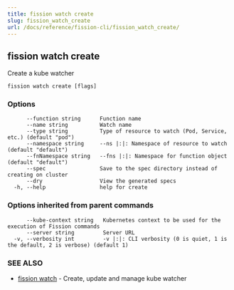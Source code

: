 ```yaml
---
title: fission watch create
slug: fission_watch_create
url: /docs/reference/fission-cli/fission_watch_create/
---
```

## fission watch create

Create a kube watcher

```
fission watch create [flags]
```

### Options

```
      --function string      Function name
      --name string          Watch name
      --type string          Type of resource to watch (Pod, Service, etc.) (default "pod")
      --namespace string     --ns |:|: Namespace of resource to watch (default "default")
      --fnNamespace string   --fns |:|: Namespace for function object (default "default")
      --spec                 Save to the spec directory instead of creating on cluster
      --dry                  View the generated specs
  -h, --help                 help for create
```

### Options inherited from parent commands

```
      --kube-context string   Kubernetes context to be used for the execution of Fission commands
      --server string         Server URL
  -v, --verbosity int         -v |:|: CLI verbosity (0 is quiet, 1 is the default, 2 is verbose) (default 1)
```

### SEE ALSO

* [fission watch](/docs/reference/fission-cli/fission_watch/)	 - Create, update and manage kube watcher

